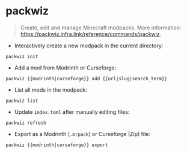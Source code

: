 # packwiz

> Create, edit and manage Minecraft modpacks.
> More information: <https://packwiz.infra.link/reference/commands/packwiz>.

- Interactively create a new modpack in the current directory:

`packwiz init`

- Add a mod from Modrinth or Curseforge:

`packwiz {{modrinth|curseforge}} add {{url|slug|search_term}}`

- List all mods in the modpack:

`packwiz list`

- Update `index.toml` after manually editing files:

`packwiz refresh`

- Export as a Modrinth (`.mrpack`) or Curseforge (Zip) file:

`packwiz {{modrinth|curseforge}} export`
